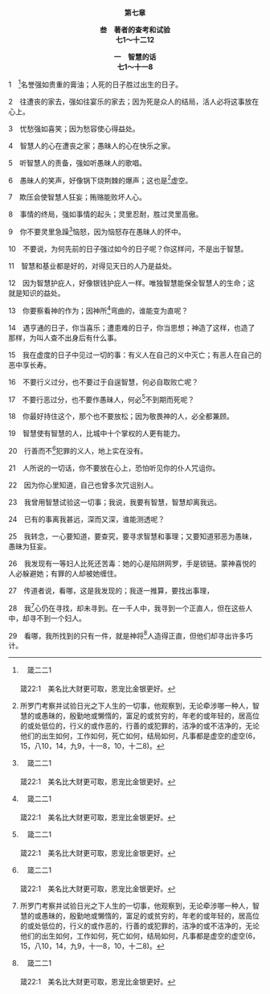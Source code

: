 <p style="text-align:center;font-weight:bold;">第七章</p>

<p style="text-align:center;font-weight:bold;">叁　著者的查考和试验<br>七1～十二12</p>

<p style="text-align:center;font-weight:bold;">一　智慧的话<br>七1～十一8</p>

1　[^a]名誉强如贵重的膏油；人死的日子胜过出生的日子。

[^a]:　箴二二1<br><br>箴22:1　美名比大财更可取，恩宠比金银更好。

2　往遭丧的家去，强如往宴乐的家去；因为死是众人的结局，活人必将这事放在心上。

3　忧愁强如喜笑；因为愁容使心得益处。

4　智慧人的心在遭丧之家；愚昧人的心在快乐之家。

5　听智慧人的责备，强如听愚昧人的歌唱。

6　愚昧人的笑声，好像锅下烧荆棘的爆声；这也是[^1]虚空。

[^1]:所罗门考察并试验日光之下人生的一切事，他观察到，无论牵涉哪一种人，智慧的或愚昧的，殷勤地或懒惰的，富足的或贫穷的，年老的或年轻的，居高位的或处低位的，行义的或作恶的，行善的或犯罪的，洁净的或不洁净的，无论他们的出生如何，工作如何，死亡如何，结局如何，凡事都是虚空的虚空(6，15，八10，14，九9，十一8，10，十二8)。

7　欺压会使智慧人狂妄；贿赂能败坏人心。

8　事情的终局，强如事情的起头；灵里忍耐，胜过灵里高傲。

9　你不要灵里急躁[^a]恼怒，因为恼怒存在愚昧人的怀中。

[^a]:　箴十四17；十六32；雅一19<br><br>箴14:17　急躁易怒的，行事愚昧；设诡计的，被人恨恶。<br><br>箴16:32　不轻易发怒的，胜过勇士；治服己灵的，强如取城。<br><br>雅1:19　我亲爱的弟兄们，这是你们所知道的，但你们各人要快快地听，慢慢地说，慢慢地动怒；

10　不要说，为何先前的日子强过如今的日子呢？你这样问，不是出于智慧。

11　智慧和基业都是好的，对得见天日的人乃是益处。

12　因为智慧护庇人，好像银钱护庇人一样。唯独智慧能保全智慧人的生命；这就是知识的益处。

13　你要察看神的作为；因神所[^a]弯曲的，谁能变为直呢？

[^a]:　伯十二14；传一15；赛十四27<br><br>伯12:14　看哪，祂拆毁的，就不能再建造；祂将人禁闭，便不得开释。<br><br>传1:15　弯曲的不能变直，缺少的不能足数。<br><br>赛14:27　万军之耶和华既然定意，谁能废弃呢？祂的手已经伸出，谁能使其转回呢？

14　遇亨通的日子，你当喜乐；遭患难的日子，你当思想；神造了这样，也造了那样，为叫人查不出身后有什么事。

15　我在虚度的日子中见过一切的事：有义人在自己的义中灭亡；有恶人在自己的恶中享长寿。

16　不要行义过分，也不要过于自逞智慧，何必自取败亡呢？

17　不要行恶过分，也不要作愚昧人，何必[^a]不到期而死呢？

[^a]:　伯十五32；诗五五23；箴十27<br><br>伯15:32　他的日期未到之先，这事必成就，他的枝子不得青茂。<br><br>诗55:23　神啊，你必使那些人下入朽坏的坑。流人血行诡诈的人，必活不到半世；但我要信靠你。<br><br>箴10:27　敬畏耶和华使人日子加多；但恶人的年岁必被减少。

18　你最好持住这个，那个也不要放松；因为敬畏神的人，必全都兼顾。

19　智慧使有智慧的人，比城中十个掌权的人更有能力。

20　行善而不[^a]犯罪的义人，地上实在没有。

[^a]:　王上八46；代下六36；箴二十9；罗三23<br><br>王上8:46　他们若犯罪得罪你（世上没有不犯罪的人），你向他们发怒，将他们交给仇敌，以致掳掠他们的人把他们掳到仇敌之地，或远或近；<br><br>代下6:36　他们若犯罪得罪你（世上没有不犯罪的人），你向他们发怒，将他们交给仇敌，以致掳掠他们的人把他们掳到或远或近之地；<br><br>箴20:9　谁能说，我洁净了我的心，我脱净了我的罪？<br><br>罗3:23　因为众人都犯了罪，亏缺了神的荣耀，

21　人所说的一切话，你不要放在心上，恐怕听见你的仆人咒诅你。

22　因为你心里知道，自己也曾多次咒诅别人。

23　我曾用智慧试验这一切事；我说，我要有智慧，智慧却离我远。

24　已有的事离我甚远，深而又深，谁能测透呢？

25　我转念，一心要知道，要查究，要寻求智慧和事理；又要知道邪恶为愚昧，愚昧为狂妄。

26　我发现有一等妇人比死还苦毒：她的心是陷阱网罗，手是锁链。蒙神喜悦的人必躲避她；有罪的人却被她缠住。

27　传道者说，看哪，这是我发现的；我逐一推算，要找出事理，

28　我[^1]心仍在寻找，却未寻到。在一千人中，我寻到一个正直人，但在这些人中，却寻不到一个妇人。

[^1]:直译，魂。

29　看哪，我所找到的只有一件，就是神将[^a]人造得正直，但他们却寻出许多巧计。

[^a]:　创一27<br><br>创1:27　神就按着自己的形像创造人，乃是按着神的形像创造他；创造他们有男有女。


